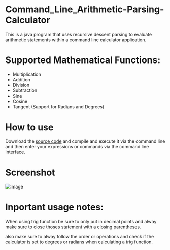 # Command_Line_Arithmetic-Parsing-Calculator
This is a java program that uses recursive descent parsing to evaluate arithmetic statements within a command line calculator application.

# Supported Mathematical Functions:
  * Multiplication
  * Addition
  * Division
  * Subtraction
  * Sine
  * Cosine
  * Tangent
  (Support for Radians and Degrees)

# How to use
Download the [source code](https://github.com/Austin-Daigle/Command_Line_Arithmetic-Parsing-Calculator/blob/main/terminalCalculator.java) and compile and execute it via the command line and then enter your expressions or commands via the command line interface.

# Screenshot
![image](https://user-images.githubusercontent.com/100094056/198393728-721a9fe6-df6e-4ae9-a310-91f402c51d41.png)

# Inportant usage notes:
When using trig function be sure to only put in decimal points and alway make sure to close thoses statement with a closing parentheses.

also make sure to alway follow the order or operations and check if the calculator is set to degrees or radians when calculating a trig function.
